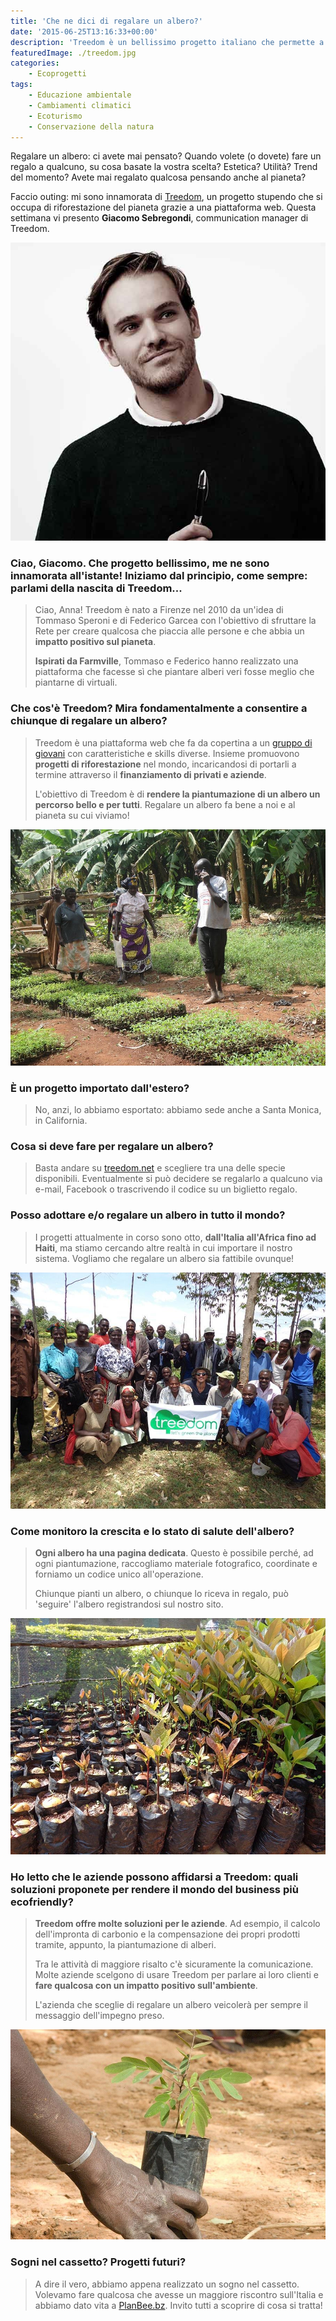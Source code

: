 ```yaml
---
title: 'Che ne dici di regalare un albero?'
date: '2015-06-25T13:16:33+00:00'
description: 'Treedom è un bellissimo progetto italiano che permette a chiunque di fare una cosa bellissima nei confronti dell'ambiente: regalare un albero. '
featuredImage: ./treedom.jpg
categories:
    - Ecoprogetti
tags:
    - Educazione ambientale
    - Cambiamenti climatici
    - Ecoturismo
    - Conservazione della natura
---
```


Regalare un albero: ci avete mai pensato?
Quando volete (o dovete) fare un regalo a qualcuno, su cosa basate la vostra scelta? Estetica? Utilità? Trend del momento?
Avete mai regalato qualcosa pensando anche al pianeta?

Faccio outing: mi sono innamorata di [Treedom](http://www.treedom.net/it/tropicalpizza), un progetto stupendo che si occupa di riforestazione del pianeta grazie a una piattaforma web.
Questa settimana vi presento **Giacomo Sebregondi**, communication manager di Treedom.

![Giacomo Sebregondi](./giacomo.jpg)

### Ciao, Giacomo. Che progetto bellissimo, me ne sono innamorata all'istante! Iniziamo dal principio, come sempre: parlami della nascita di Treedom...

> Ciao, Anna! Treedom è nato a Firenze nel 2010 da un'idea di Tommaso Speroni e di Federico Garcea con l'obiettivo di sfruttare la Rete per creare qualcosa che piaccia alle persone e che abbia un **impatto positivo sul pianeta**.
>
> **Ispirati da Farmville**, Tommaso e Federico hanno realizzato una piattaforma che facesse sì che piantare alberi veri fosse meglio che piantarne di virtuali.

### Che cos'è Treedom? Mira fondamentalmente a consentire a chiunque di regalare un albero?

> Treedom è una piattaforma web che fa da copertina a un [gruppo di giovani](http://www.treedom.net/it/page/about_us) con caratteristiche e skills diverse. Insieme promuovono **progetti di riforestazione** nel mondo, incaricandosi di portarli a termine attraverso il **finanziamento di privati e aziende**.
>
> L'obiettivo di Treedom è di **rendere la piantumazione di un albero un percorso bello e per tutti**. Regalare un albero fa bene a noi e al pianeta su cui viviamo!

![Progetto di riforestazione in Kenya.](./treedom-2.jpg)

### È un progetto importato dall'estero?

> No, anzi, lo abbiamo esportato: abbiamo sede anche a Santa Monica, in California.

### Cosa si deve fare per regalare un albero?

> Basta andare su [treedom.net](http://www.treedom.net/it/tropicalpizza) e scegliere tra una delle specie disponibili. Eventualmente si può decidere se regalarlo a qualcuno via e-mail, Facebook o trascrivendo il codice su un biglietto regalo.

### Posso adottare e/o regalare un albero in tutto il mondo?

> I progetti attualmente in corso sono otto, **dall'Italia all'Africa fino ad Haiti**, ma stiamo cercando altre realtà in cui importare il nostro sistema. Vogliamo che regalare un albero sia fattibile ovunque!

![Progetto di riforestazione in Kenya.](./treedom-4.jpg)

### Come monitoro la crescita e lo stato di salute dell'albero?

> **Ogni albero ha una pagina dedicata**. Questo è possibile perché, ad ogni piantumazione, raccogliamo materiale fotografico, coordinate e forniamo un codice unico all'operazione.
>
> Chiunque pianti un albero, o chiunque lo riceva in regalo, può 'seguire' l'albero registrandosi sul nostro sito.

![Progetto di riforestazione in Kenya.](./treedom-3.jpg)

### Ho letto che le aziende possono affidarsi a Treedom: quali soluzioni proponete per rendere il mondo del business più ecofriendly?

> **Treedom offre molte soluzioni per le aziende**. Ad esempio, il calcolo dell'impronta di carbonio e la compensazione dei propri prodotti tramite, appunto, la piantumazione di alberi.
>
> Tra le attività di maggiore risalto c'è sicuramente la comunicazione. Molte aziende scelgono di usare Treedom per parlare ai loro clienti e **fare qualcosa con un impatto positivo sull'ambiente**.
>
> L'azienda che sceglie di regalare un albero veicolerà per sempre il messaggio dell'impegno preso.

![Progetto di riforestazione in Kenya.](./treedom-1.jpg)

### Sogni nel cassetto? Progetti futuri?

> A dire il vero, abbiamo appena realizzato un sogno nel cassetto. Volevamo fare qualcosa che avesse un maggiore riscontro sull'Italia e abbiamo dato vita a [PlanBee.bz](http://www.planbee.bz/it/). Invito tutti a scoprire di cosa si tratta!
